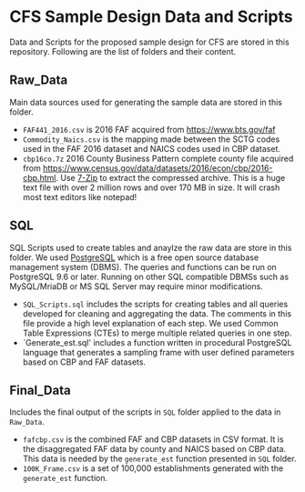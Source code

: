 # CFS Sample Design Data and Scripts
Data and Scripts for the proposed sample design for CFS are stored in this repository. 
Following are the list of folders and their content. 

## Raw_Data
Main data sources used for generating the sample data are stored in this folder. 
* `FAF441_2016.csv` is 2016 FAF acquired from <https://www.bts.gov/faf>
* `Commodity_Naics.csv` is the mapping made between the SCTG codes used in the FAF 2016 dataset and NAICS codes used in CBP dataset.
* `cbp16co.7z` 2016 County Business Pattern complete county file acquired from <https://www.census.gov/data/datasets/2016/econ/cbp/2016-cbp.html>. Use [7-Zip](https://www.7-zip.org/) to extract the compressed archive. This is a huge text file with over 2 million rows and over 170 MB in size. It will crash most text editors like notepad!

## SQL
SQL Scripts used to create tables and anaylze the raw data are store in this folder. We used [PostgreSQL](https://www.postgresql.org/) which is a free open source database management system (DBMS). The queries and functions can be run on PostgreSQL 9.6 or later. Running on other SQL compatible DBMSs such as MySQL/MriaDB or MS SQL Server may require minor modifications. 

* `SQL_Scripts.sql` includes the scripts for creating tables and all queries developed for cleaning and aggregating the data. The comments in this file provide a high level explanation of each step. We used Common Table Expressions (CTEs) to merge multiple related queries in one step. 
* `Generate_est.sql' includes a function written in procedural PostgreSQL language that generates a sampling frame with user defined parameters based on CBP and FAF datasets. 

## Final_Data
Includes the final output of the scripts in `SQL` folder applied to the data in `Raw_Data`. 
* `fafcbp.csv` is the combined FAF and CBP datasets in CSV format. It is the disaggregated FAF data by county and NAICS based on CBP data. This data is needed by the `generate_est` function presented in `SQL` folder.
* `100K_Frame.csv` is a set of 100,000 establishments generated with the `generate_est` function. 